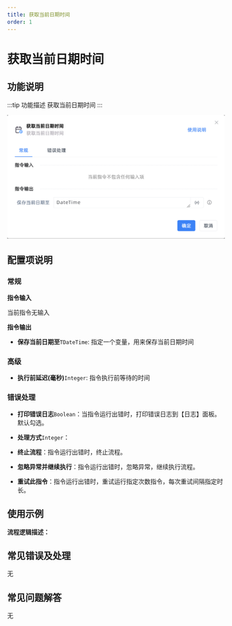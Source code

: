 ```yaml
---
title: 获取当前日期时间
order: 1
---
```


# 获取当前日期时间

## 功能说明

:::tip 功能描述
获取当前日期时间
:::

![获取当前日期时间](../../../assets/获取当前日期时间_command.png)

## 配置项说明

### 常规

**指令输入**

当前指令无输入


**指令输出**

- **保存当前日期至**`TDateTime`: 指定一个变量，用来保存当前日期时间

### 高级

- **执行前延迟(毫秒)**`Integer`: 指令执行前等待的时间

### 错误处理

- **打印错误日志**`Boolean`：当指令运行出错时，打印错误日志到【日志】面板。默认勾选。

- **处理方式**`Integer`：

 - **终止流程**：指令运行出错时，终止流程。

 - **忽略异常并继续执行**：指令运行出错时，忽略异常，继续执行流程。

 - **重试此指令**：指令运行出错时，重试运行指定次数指令，每次重试间隔指定时长。

## 使用示例

**流程逻辑描述：** 

## 常见错误及处理

无

## 常见问题解答

无

